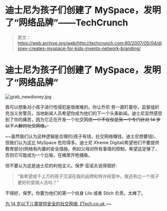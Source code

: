 # 迪士尼为孩子们创建了 MySpace，发明了“网络品牌”——TechCrunch

> 原文：<https://web.archive.org/web/http://techcrunch.com:80/2007/05/04/disney-creates-myspace-for-kids-invents-network-branding/>

# 迪士尼为孩子们创建了 MySpace，发明了“网络品牌”

![grab_newdisney.jpg](img/2c0908461997fd6a71ffe93a778db464.png)

我可以想象对小孩子进行性侵犯是很艰难的。你让乔尼·劳一直盯着你，监督组织充当义务警员，当地新闻人员希望你成为他们的下一个头条新闻。迪士尼显然感受到了你的痛苦，因为它正在开发一个社交网络~~一个不仅仅是另一个专门针对 14 岁以下人群的社交网络。~~

 ~~虽然我们认为这种逻辑是合理的(孩子有钱，社交网络赚钱，迪士尼想要钱)，但我们认为这比 MySpace 危险得多。迪士尼 Xtreme Digital(希望他们不要提供教育部分)网络有内置的安全措施，例如父母对所有事情的控制。希望这足够了，否则它可能成为一个比喻，在桶里开枪捕鱼。

但不要认为这是迪士尼的利他主义。保罗·亚诺夫说得很好:

> “我希望成千上万的孩子沉浸在我的品牌和特许经营中。我还有比一个孩子更好的营销人员吗？”

干得好，保罗。你要为他们的第一个纹身 Lilo 或者 Stich 负责。太棒了。

[为 14 岁以下儿童提供安全的社交网络【Tech.co.uk ](https://web.archive.org/web/20210228224757/http://www.tech.co.uk/computing/internet-and-broadband/news/disney-launches-myspace-rival-for-kids?articleid=2133306074)~~